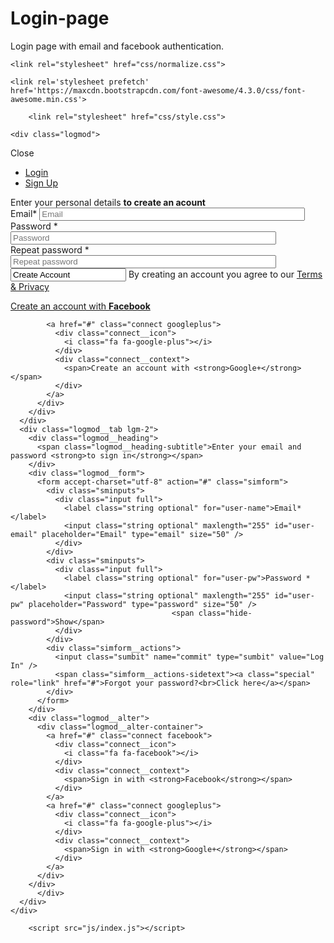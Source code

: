 # Login-page
Login page with email and facebook authentication.
<!DOCTYPE html>
<html >
  <head>
    <meta charset="UTF-8">
    <title>Login/Sign-In</title>
    
    
    <link rel="stylesheet" href="css/normalize.css">

    <link rel='stylesheet prefetch' href='https://maxcdn.bootstrapcdn.com/font-awesome/4.3.0/css/font-awesome.min.css'>

        <link rel="stylesheet" href="css/style.css">

    
    
    
  </head>

  <body>

    <div class="logmod">
  <div class="logmod__wrapper">
    <span class="logmod__close">Close</span>
    <div class="logmod__container">
      <ul class="logmod__tabs">
        <li data-tabtar="lgm-2"><a href="#">Login</a></li>
        <li data-tabtar="lgm-1"><a href="#">Sign Up</a></li>
      </ul>
      <div class="logmod__tab-wrapper">
      <div class="logmod__tab lgm-1">
        <div class="logmod__heading">
          <span class="logmod__heading-subtitle">Enter your personal details <strong>to create an acount</strong></span>
        </div>
        <div class="logmod__form">
          <form accept-charset="utf-8" action="#" class="simform">
            <div class="sminputs">
              <div class="input full">
                <label class="string optional" for="user-name">Email*</label>
                <input class="string optional" maxlength="255" id="user-email" placeholder="Email" type="email" size="50" />
              </div>
            </div>
            <div class="sminputs">
              <div class="input string optional">
                <label class="string optional" for="user-pw">Password *</label>
                <input class="string optional" maxlength="255" id="user-pw" placeholder="Password" type="text" size="50" />
              </div>
              <div class="input string optional">
                <label class="string optional" for="user-pw-repeat">Repeat password *</label>
                <input class="string optional" maxlength="255" id="user-pw-repeat" placeholder="Repeat password" type="text" size="50" />
              </div>
            </div>
            <div class="simform__actions">
              <input class="sumbit" name="commit" type="sumbit" value="Create Account" />
              <span class="simform__actions-sidetext">By creating an account you agree to our <a class="special" href="#" target="_blank" role="link">Terms & Privacy</a></span>
            </div> 
          </form>
        </div> 
        <div class="logmod__alter">
          <div class="logmod__alter-container">
            <a href="#" class="connect facebook">
              <div class="connect__icon">
                <i class="fa fa-facebook"></i>
              </div>
              <div class="connect__context">
                <span>Create an account with <strong>Facebook</strong></span>
              </div>
            </a>
              
            <a href="#" class="connect googleplus">
              <div class="connect__icon">
                <i class="fa fa-google-plus"></i>
              </div>
              <div class="connect__context">
                <span>Create an account with <strong>Google+</strong></span>
              </div>
            </a>
          </div>
        </div>
      </div>
      <div class="logmod__tab lgm-2">
        <div class="logmod__heading">
          <span class="logmod__heading-subtitle">Enter your email and password <strong>to sign in</strong></span>
        </div> 
        <div class="logmod__form">
          <form accept-charset="utf-8" action="#" class="simform">
            <div class="sminputs">
              <div class="input full">
                <label class="string optional" for="user-name">Email*</label>
                <input class="string optional" maxlength="255" id="user-email" placeholder="Email" type="email" size="50" />
              </div>
            </div>
            <div class="sminputs">
              <div class="input full">
                <label class="string optional" for="user-pw">Password *</label>
                <input class="string optional" maxlength="255" id="user-pw" placeholder="Password" type="password" size="50" />
                						<span class="hide-password">Show</span>
              </div>
            </div>
            <div class="simform__actions">
              <input class="sumbit" name="commit" type="sumbit" value="Log In" />
              <span class="simform__actions-sidetext"><a class="special" role="link" href="#">Forgot your password?<br>Click here</a></span>
            </div> 
          </form>
        </div> 
        <div class="logmod__alter">
          <div class="logmod__alter-container">
            <a href="#" class="connect facebook">
              <div class="connect__icon">
                <i class="fa fa-facebook"></i>
              </div>
              <div class="connect__context">
                <span>Sign in with <strong>Facebook</strong></span>
              </div>
            </a>
            <a href="#" class="connect googleplus">
              <div class="connect__icon">
                <i class="fa fa-google-plus"></i>
              </div>
              <div class="connect__context">
                <span>Sign in with <strong>Google+</strong></span>
              </div>
            </a>
          </div>
        </div>
          </div>
      </div>
    </div>
  </div>
</div>
    <script src='https://cdnjs.cloudflare.com/ajax/libs/jquery/2.1.3/jquery.min.js'></script>

        <script src="js/index.js"></script>

    
    
    
  </body>
</html>

